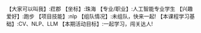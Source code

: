 【大家可以叫我】:荭郡
【坐标】:珠海
【专业/职业】:人工智能专业学生
【兴趣爱好】:跑步
【项目技能】:nlp
【组队情况】:未组队，快来一起!
【本课程学习基础】:CV、NLP、LLM
【本期活动目标】:一起学习，闯关达人!
